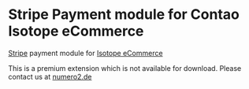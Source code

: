 # Stripe Payment module for Contao Isotope eCommerce
[Stripe](https://stripe.com/de) payment module for [Isotope eCommerce](https://github.com/isotope/core)

This is a premium extension which is not available for download.
Please contact us at [numero2.de](https://www.numero2.de)
